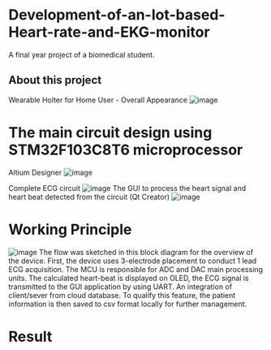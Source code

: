 # Development-of-an-Iot-based-Heart-rate-and-EKG-monitor
A final year project of a biomedical student.
## About this project
Wearable Holter for Home User - Overall Appearance
![image](https://github.com/discoverycomputer/Development-of-an-Iot-based-Heart-rate-and-EKG-monitor-/assets/140111334/8a00b08d-baa9-4c3e-993a-a55a00e70e15)
# The main circuit design using STM32F103C8T6 microprocessor 
Altium Designer
![image](https://github.com/discoverycomputer/Development-of-an-Iot-based-Heart-rate-and-EKG-monitor-/assets/140111334/5d98eea8-b1b2-4eb5-a3af-44765aab99c6)

Complete ECG circuit
![image](https://github.com/discoverycomputer/Development-of-an-Iot-based-Heart-rate-and-EKG-monitor-/assets/140111334/d43671db-ba81-42b6-b1a4-67e8c9a53b61)
The GUI to process the heart signal and heart beat detected from the circuit (Qt Creator)
![image](https://github.com/discoverycomputer/Development-of-an-Iot-based-Heart-rate-and-EKG-monitor-/assets/140111334/54bf468b-dc3e-4c56-a1c2-dee0b7f863cb)
# Working Principle 
![image](https://github.com/discoverycomputer/Development-of-an-Iot-based-Heart-rate-and-EKG-monitor-/assets/140111334/1a06e796-c9f2-4446-a101-6c03966563ad)
The flow was sketched in this block diagram for the overview of the device. First, the device uses 3-electrode placement to conduct 1 lead ECG acquisition. The MCU is responsible for ADC and DAC main processing units. The calculated heart-beat is displayed on OLED, the ECG signal is transmitted to the GUI application by using UART. An integration of client/sever from cloud database. To qualify this feature, the patient information is then saved to csv format locally for further management.
# Result
